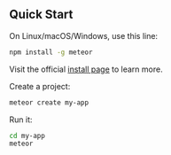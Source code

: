 ## Quick Start

On Linux/macOS/Windows, use this line:

```bash
npm install -g meteor
```

Visit the official [install page](https://www.meteor.com/developers/install) to learn more.

Create a project:

```bash
meteor create my-app
```

Run it:

```bash
cd my-app
meteor
```
